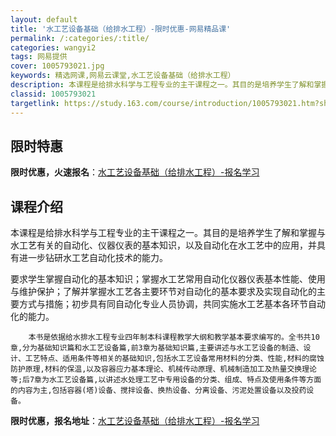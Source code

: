 ```yaml
---
layout: default
title: '水工艺设备基础（给排水工程）-限时优惠-网易精品课'
permalink: /:categories/:title/
categories: wangyi2
tags: 网易提供
cover: 1005793021.jpg
keywords: 精选网课,网易云课堂,水工艺设备基础（给排水工程）
description: 本课程是给排水科学与工程专业的主干课程之一。其目的是培养学生了解和掌握与水工艺有关的自动化、仪器仪表的基本知识，以及自动
classid: 1005793021
targetlink: https://study.163.com/course/introduction/1005793021.htm?share=1&shareId=1025206652&utm_campaign=share&utm_medium=iphoneShare&utm_source=&utm_u=1025206652
---
```


## 限时特惠

**限时优惠，火速报名**：[水工艺设备基础（给排水工程）-报名学习](https://study.163.com/course/introduction/1005793021.htm?share=1&shareId=1025206652&utm_campaign=share&utm_medium=iphoneShare&utm_source=&utm_u=1025206652)

## 课程介绍

本课程是给排水科学与工程专业的主干课程之一。其目的是培养学生了解和掌握与水工艺有关的自动化、仪器仪表的基本知识，以及自动化在水工艺中的应用，并具有进一步钻研水工艺自动化技术的能力。

要求学生掌握自动化的基本知识；掌握水工艺常用自动化仪器仪表基本性能、使用与维护保护；了解并掌握水工艺各主要环节对自动化的基本要求及实现自动化的主要方式与措施；初步具有同自动化专业人员协调，共同实施水工艺基本各环节自动化的能力。

        本书是依据给水排水工程专业四年制本科课程教学大纲和教学基本要求编写的。全书共10章,分为基础知识篇和水工艺设备篇,前3章为基础知识篇,主要讲述与水工艺设备的制造、设计、工艺特点、适用条件等相关的基础知识,包括水工艺设备常用材料的分类、性能,材料的腐蚀防护原理,材料的保温,以及容器应力基本理论、机械传动原理、机械制造加工及热量交换理论等;后7章为水工艺设备篇,以讲述水处理工艺中专用设备的分类、组成、特点及使用条件等方面的内容为主,包括容器(塔)设备、搅拌设备、换热设备、分离设备、污泥处置设备以及投药设备。

**限时优惠，报名地址**：[水工艺设备基础（给排水工程）-报名学习](https://study.163.com/course/introduction/1005793021.htm?share=1&shareId=1025206652&utm_campaign=share&utm_medium=iphoneShare&utm_source=&utm_u=1025206652)

